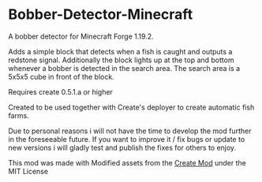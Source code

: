 # Bobber-Detector-Minecraft
A bobber detector for Minecraft Forge 1.19.2.

Adds a simple block that detects when a fish is caught and outputs a redstone signal. 
Additionally the block lights up at the top and bottom whenever a bobber is detected in the search area.
The search area is a 5x5x5 cube in front of the block.

Requires create 0.5.1.a or higher

Created to be used together with Create's deployer to create automatic fish farms.

Due to personal reasons i will not have the time to develop the mod further in the foreseeable future.
If you want to improve it / fix bugs or update to new versions i will gladly test and publish the fixes for others to enjoy.

This mod was made with Modified assets from the [Create Mod](https://github.com/Creators-of-Create/Create) under the MIT License
